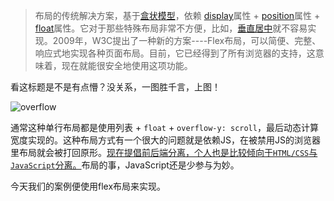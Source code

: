 > 布局的传统解决方案，基于[盒状模型](https://developer.mozilla.org/en-US/docs/Web/CSS/box_model)，依赖 [display](https://developer.mozilla.org/en-US/docs/Web/CSS/display)属性 + [position](https://developer.mozilla.org/en-US/docs/Web/CSS/position)属性 + [float](https://developer.mozilla.org/en-US/docs/Web/CSS/float)属性。它对于那些特殊布局非常不方便，比如，[垂直居中](https://css-tricks.com/centering-css-complete-guide/)就不容易实现。2009年，W3C提出了一种新的方案----Flex布局，可以简便、完整、响应式地实现各种页面布局。目前，它已经得到了所有浏览器的支持，这意味着，现在就能很安全地使用这项功能。

看这标题是不是有点懵？没关系，一图胜千言，上图！

![overflow](E:\cjl\document\博客\overflow.gif)

通常这种单行布局都是使用列表 + `float` + `overflow-y: scroll`，最后动态计算宽度实现的。这种布局方式有一个很大的问题就是依赖JS，在被禁用JS的浏览器里布局就会被打回原形。<u>现在提倡前后端分离，个人也是比较倾向于`HTML/CSS`与`JavaScript`分离。</u>布局的事，JavaScript还是少参与为妙。

今天我们的案例便使用flex布局来实现。
